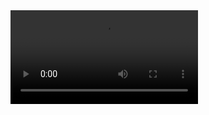 <video src="https://github.com/MaricaBdev/Tesla-Landing-Page/assets/112977942/458611fb-4c2a-4514-b68f-c7cac794f19b"/>


# Tesla Landing Page
<img src="https://upload.wikimedia.org/wikipedia/commons/3/30/React_Logo_SVG.svg" alt="Logo" width="30" >

Tesla is a simple landing page made in just 20-30 minutes (maybe more on finding resources).


## Demo

<a href="https://monster-slayer-mb.netlify.app">View Demo</a>


## Features

-Responsive
-Basic Slider from 3 images to video




<hr>

![Logo](https://i.ibb.co/pR7gZ09/Captur-de-ecran-din-2024-02-23-la-20-30-03.png)



# Monster Killer
<img src="https://upload.wikimedia.org/wikipedia/commons/6/6a/JavaScript-logo.png" alt="Logo" width="30" >

Monster Killer is a RPG like game made with JavaScript.


## Demo

<a href="https://tesla-landing-page-lake.vercel.app">View Demo</a>


## Features

- RPG like game
- BattleLog

